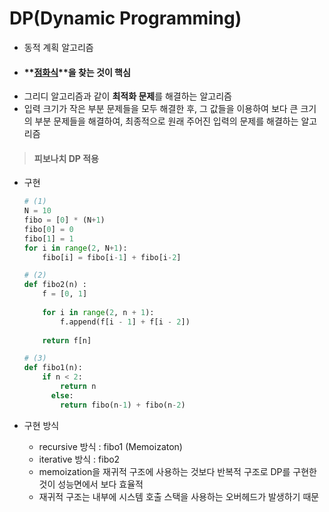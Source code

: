 #   DP(Dynamic Programming)

- 동적 계획 알고리즘
- #### **<u>점화식</u>**을 찾는 것이 핵심
- 그리디 알고리즘과 같이 **최적화 문제**를 해결하는 알고리즘
- 입력 크기가 작은 부분 문제들을 모두 해결한 후, 그 값들을 이용하여 보다 큰 크기의 부분 문제들을 해결하여, 최종적으로 원래 주어진 입력의 문제를 해결하는 알고리즘



> #### 피보나치 DP 적용

- 구현

  ```python
  # (1)
  N = 10
  fibo = [0] * (N+1)
  fibo[0] = 0
  fibo[1] = 1
  for i in range(2, N+1):
      fibo[i] = fibo[i-1] + fibo[i-2]
  
  # (2)
  def fibo2(n) : 
      f = [0, 1]
      
      for i in range(2, n + 1):
          f.append(f[i - 1] + f[i - 2])
          
      return f[n]
  
  # (3)
  def fibo1(n):
      if n < 2:
          return n
     	else:
          return fibo(n-1) + fibo(n-2)
  ```

- 구현 방식

  - recursive 방식 : fibo1 (Memoizaton)
  - iterative 방식 : fibo2
  - memoization을 재귀적 구조에 사용하는 것보다 반복적 구조로 DP를 구현한 것이 성능면에서 보다 효율적
  - 재귀적 구조는 내부에 시스템 호출 스택을 사용하는 오버헤드가 발생하기 때문